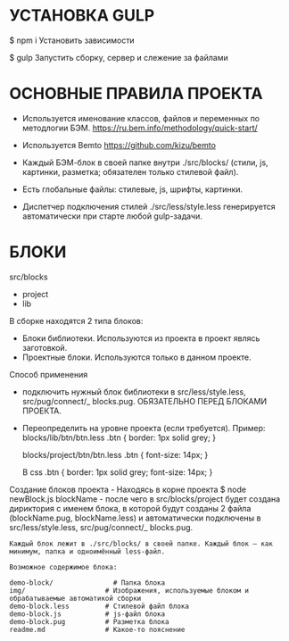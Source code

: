 УСТАНОВКА GULP 
=====================
$ npm i  Установить зависимости

$ gulp  Запустить сборку, сервер и слежение за файлами


ОСНОВНЫЕ ПРАВИЛА ПРОЕКТА 
=====================
* Используется именование классов, файлов и переменных по методлогии БЭМ.
https://ru.bem.info/methodology/quick-start/

* Используется Bemto
https://github.com/kizu/bemto

* Каждый БЭМ-блок в своей папке внутри ./src/blocks/ (стили, js, картинки, разметка; обязателен только стилевой файл).

* Есть глобальные файлы: стилевые, js, шрифты, картинки.

* Диспетчер подключения стилей ./src/less/style.less генерируется автоматически при старте любой gulp-задачи.


БЛОКИ
=====================
src/blocks
 - project
 - lib

 В сборке находятся 2 типа блоков:  
  - Блоки библиотеки.
    Используются из проекта в проект являсь заготовкой.
  - Проектные блоки.
    Используются только в данном проекте.

  Способ применения
   - подключить нужный блок библиотеки в src/less/style.less, src/pug/connect/_ blocks.pug. ОБЯЗАТЕЛЬНО ПЕРЕД БЛОКАМИ ПРОЕКТА.
   - Переопределить на уровне проекта (если требуется).
     Пример:
      blocks/lib/btn/btn.less
      .btn {
        border: 1px solid grey;
      }
      
      blocks/project/btn/btn.less
      .btn {
        font-size: 14px;
      }

      В сss
      .btn {
        border: 1px solid grey;
        font-size: 14px;
      }

  Создание блоков проекта
    - Находясь в корне проекта $ node newBlock.js blockName 
    - после чего в src/blocks/project будет создана дириктория с именем блока, в которой будут созданы 2 файла (blockName.pug, blockName.less) и автоматически подключены в src/less/style.less, src/pug/connect/_ blocks.pug.
 
    Каждый блок лежит в ./src/blocks/ в своей папке. Каждый блок — как минимум, папка и одноимённый less-файл.

    Возможное содержимое блока:

    demo-block/               # Папка блока
    img/                    # Изображения, используемые блоком и обрабатываемые автоматикой сборки
    demo-block.less         # Стилевой файл блока
    demo-block.js           # js-файл блока
    demo-block.pug          # Разметка блока 
    readme.md               # Какое-то пояснение

